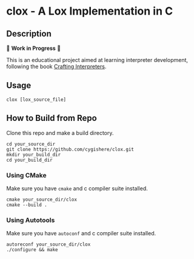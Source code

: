 # clox - A Lox Implementation in C


## Description

🚧 **Work in Progress** 🚧

This is an educational project aimed at learning interpreter development, following the book [Crafting Interpreters](https://craftinginterpreters.com).

## Usage

```shell
clox [lox_source_file]
```

## How to Build from Repo

Clone this repo and make a build directory.

```shell
cd your_source_dir
git clone https://github.com/cygishere/clox.git
mkdir your_build_dir
cd your_build_dir
```

### Using CMake

Make sure you have `cmake` and c compiler suite installed.

```shell
cmake your_source_dir/clox
cmake --build .
```

### Using Autotools

Make sure you have `autoconf` and c compiler suite installed.

```shell
autoreconf your_source_dir/clox
./configure && make
```
